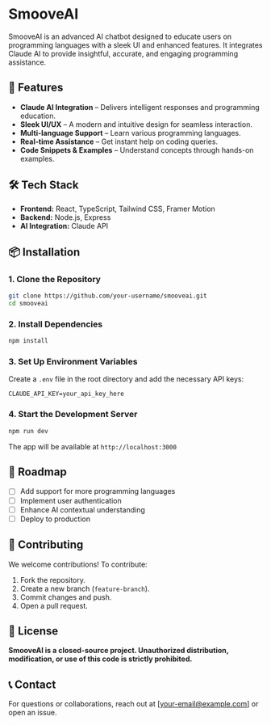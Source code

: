 # SmooveAI

SmooveAI is an advanced AI chatbot designed to educate users on programming languages with a sleek UI and enhanced features. It integrates Claude AI to provide insightful, accurate, and engaging programming assistance.

## 🚀 Features
- **Claude AI Integration** – Delivers intelligent responses and programming education.
- **Sleek UI/UX** – A modern and intuitive design for seamless interaction.
- **Multi-language Support** – Learn various programming languages.
- **Real-time Assistance** – Get instant help on coding queries.
- **Code Snippets & Examples** – Understand concepts through hands-on examples.

## 🛠 Tech Stack
- **Frontend:** React, TypeScript, Tailwind CSS, Framer Motion
- **Backend:** Node.js, Express
- **AI Integration:** Claude API

## 📦 Installation
### 1. Clone the Repository
```sh
git clone https://github.com/your-username/smooveai.git
cd smooveai
```

### 2. Install Dependencies
```sh
npm install
```

### 3. Set Up Environment Variables
Create a `.env` file in the root directory and add the necessary API keys:
```
CLAUDE_API_KEY=your_api_key_here
```

### 4. Start the Development Server
```sh
npm run dev
```
The app will be available at `http://localhost:3000`

## 🚧 Roadmap
- [ ] Add support for more programming languages
- [ ] Implement user authentication
- [ ] Enhance AI contextual understanding
- [ ] Deploy to production

## 🤝 Contributing
We welcome contributions! To contribute:
1. Fork the repository.
2. Create a new branch (`feature-branch`).
3. Commit changes and push.
4. Open a pull request.

## 📜 License
**SmooveAI is a closed-source project. Unauthorized distribution, modification, or use of this code is strictly prohibited.**

## 📞 Contact
For questions or collaborations, reach out at [your-email@example.com] or open an issue.

